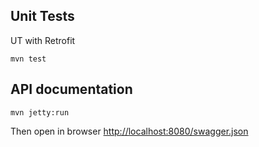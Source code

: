 ## Unit Tests
UT with Retrofit
```maven
mvn test
```

## API documentation
```maven
mvn jetty:run
```
Then open in browser
[http://localhost:8080/swagger.json](http://localhost:8080/swagger.json)